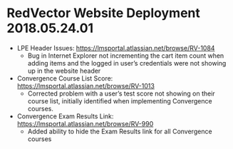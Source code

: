 # RedVector Website Deployment 2018.05.24.01

- LPE Header Issues: https://lmsportal.atlassian.net/browse/RV-1084
  - Bug in Internet Explorer not incrementing the cart item count when adding items and the logged in user’s credentials were not showing up in the website header
- Convergence Course List Score: https://lmsportal.atlassian.net/browse/RV-1013
  - Corrected problem with a user’s test score not showing on their course list, initially identified when implementing Convergence courses.
- Convergence Exam Results Link: https://lmsportal.atlassian.net/browse/RV-990
   - Added ability to hide the Exam Results link for all Convergence courses
